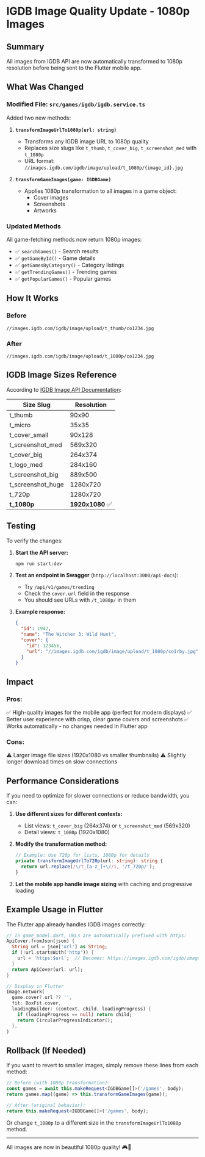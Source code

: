 # IGDB Image Quality Update - 1080p Images

## Summary

All images from IGDB API are now automatically transformed to 1080p resolution before being sent to the Flutter mobile app.

## What Was Changed

### Modified File: `src/games/igdb/igdb.service.ts`

Added two new methods:

1. **`transformImageUrlTo1080p(url: string)`**
   - Transforms any IGDB image URL to 1080p quality
   - Replaces size slugs like `t_thumb`, `t_cover_big`, `t_screenshot_med` with `t_1080p`
   - URL format: `//images.igdb.com/igdb/image/upload/t_1080p/{image_id}.jpg`

2. **`transformGameImages(game: IGDBGame)`**
   - Applies 1080p transformation to all images in a game object:
     - Cover images
     - Screenshots
     - Artworks

### Updated Methods

All game-fetching methods now return 1080p images:
- ✅ `searchGames()` - Search results
- ✅ `getGameById()` - Game details
- ✅ `getGamesByCategory()` - Category listings
- ✅ `getTrendingGames()` - Trending games
- ✅ `getPopularGames()` - Popular games

## How It Works

### Before
```
//images.igdb.com/igdb/image/upload/t_thumb/co1234.jpg
```

### After
```
//images.igdb.com/igdb/image/upload/t_1080p/co1234.jpg
```

## IGDB Image Sizes Reference

According to [IGDB Image API Documentation](https://api-docs.igdb.com/#images):

| Size Slug | Resolution |
|-----------|------------|
| t_thumb | 90x90 |
| t_micro | 35x35 |
| t_cover_small | 90x128 |
| t_screenshot_med | 569x320 |
| t_cover_big | 264x374 |
| t_logo_med | 284x160 |
| t_screenshot_big | 889x500 |
| t_screenshot_huge | 1280x720 |
| t_720p | 1280x720 |
| **t_1080p** | **1920x1080** ✅ |

## Testing

To verify the changes:

1. **Start the API server:**
   ```bash
   npm run start:dev
   ```

2. **Test an endpoint in Swagger** (`http://localhost:3000/api-docs`):
   - Try `/api/v1/games/trending`
   - Check the `cover.url` field in the response
   - You should see URLs with `/t_1080p/` in them

3. **Example response:**
   ```json
   {
     "id": 1942,
     "name": "The Witcher 3: Wild Hunt",
     "cover": {
       "id": 123456,
       "url": "//images.igdb.com/igdb/image/upload/t_1080p/co1rby.jpg"
     }
   }
   ```

## Impact

### Pros:
✅ High-quality images for the mobile app (perfect for modern displays)
✅ Better user experience with crisp, clear game covers and screenshots
✅ Works automatically - no changes needed in Flutter app

### Cons:
⚠️ Larger image file sizes (1920x1080 vs smaller thumbnails)
⚠️ Slightly longer download times on slow connections

## Performance Considerations

If you need to optimize for slower connections or reduce bandwidth, you can:

1. **Use different sizes for different contexts:**
   - List views: `t_cover_big` (264x374) or `t_screenshot_med` (569x320)
   - Detail views: `t_1080p` (1920x1080)

2. **Modify the transformation method:**
   ```typescript
   // Example: Use 720p for lists, 1080p for details
   private transformImageUrlTo720p(url: string): string {
     return url.replace(/\/t_[a-z_]+\//i, '/t_720p/');
   }
   ```

3. **Let the mobile app handle image sizing** with caching and progressive loading

## Example Usage in Flutter

The Flutter app already handles IGDB images correctly:

```dart
// In game_model.dart, URLs are automatically prefixed with https:
ApiCover.fromJson(json) {
  String url = json['url'] as String;
  if (!url.startsWith('http')) {
    url = 'https:$url';  // Becomes: https://images.igdb.com/igdb/image/upload/t_1080p/...
  }
  return ApiCover(url: url);
}

// Display in Flutter
Image.network(
  game.cover?.url ?? '',
  fit: BoxFit.cover,
  loadingBuilder: (context, child, loadingProgress) {
    if (loadingProgress == null) return child;
    return CircularProgressIndicator();
  },
)
```

## Rollback (If Needed)

If you want to revert to smaller images, simply remove these lines from each method:

```typescript
// Before (with 1080p transformation):
const games = await this.makeRequest<IGDBGame[]>('/games', body);
return games.map((game) => this.transformGameImages(game));

// After (original behavior):
return this.makeRequest<IGDBGame[]>('/games', body);
```

Or change `t_1080p` to a different size in the `transformImageUrlTo1080p` method.

---

All images are now in beautiful 1080p quality! 🎮📸
